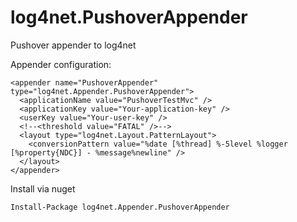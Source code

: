 log4net.PushoverAppender
========================

Pushover appender to log4net

Appender configuration: 

    <appender name="PushoverAppender" type="log4net.Appender.PushoverAppender">
      <applicationName value="PushoverTestMvc" />
      <applicationKey value="Your-application-key" />
      <userKey value="Your-user-key" />
      <!--<threshold value="FATAL" />-->
      <layout type="log4net.Layout.PatternLayout">
        <conversionPattern value="%date [%thread] %-5level %logger [%property{NDC}] - %message%newline" />
      </layout>
    </appender>

Install via nuget

    Install-Package log4net.Appender.PushoverAppender
